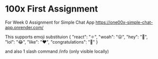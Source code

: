 # 100x First Assignment
For Week 0 Assignment for Simple Chat App
https://one00x-simple-chat-app.onrender.com/

This supports emoji substituion
{
  "react": "⚛️",
  "woah": "😮",
  "hey": "👋",
  "lol": "😂",
  "like": "❤️",
  "congratulations": "🎉"
}

and also 1 slash command /info (only visible locally)
